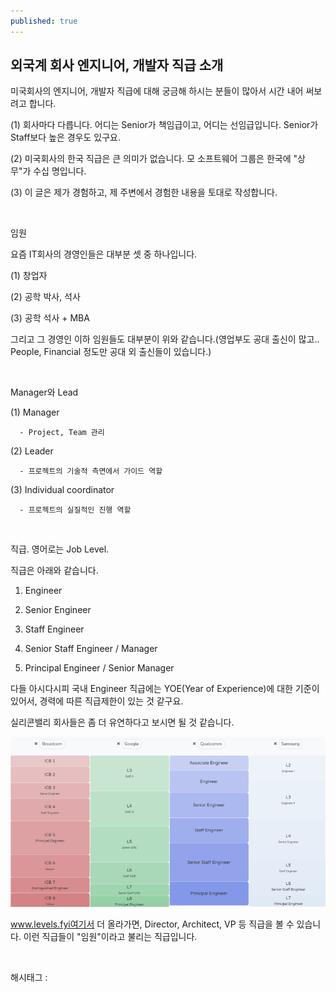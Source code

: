 ```yaml
---
published: true
---
```

## 외국계 회사 엔지니어, 개발자 직급 소개

미국회사의 엔지니어, 개발자 직급에 대해 궁금해 하시는 분들이 많아서 시간 내어 써보려고 합니다.

(1) 회사마다 다릅니다. 어디는 Senior가 책임급이고, 어디는 선임급입니다. Senior가 Staff보다 높은 경우도 있구요.

(2) 미국회사의 한국 직급은 큰 의미가 없습니다. 모 소프트웨어 그룹은 한국에 "상무"가 수십 명입니다.

(3) 이 글은 제가 경험하고, 제 주변에서 경험한 내용을 토대로 작성합니다.

​

임원

요즘 IT회사의 경영인들은 대부분 셋 중 하나입니다.

(1) 창업자

(2) 공학 박사, 석사

(3) 공학 석사 + MBA

그리고 그 경영인 이하 임원들도 대부분이 위와 같습니다.(영업부도 공대 출신이 많고.. People, Financial 정도만 공대 외 출신들이 있습니다.)

​

Manager와 Lead

(1) Manager

      - Project, Team 관리

(2) Leader

      - 프로젝트의 기술적 측면에서 가이드 역할

(3) Individual coordinator

      - 프로젝트의 실질적인 진행 역할

​

직급. 영어로는 Job Level.

직급은 아래와 같습니다.

1. Engineer

2. Senior Engineer

3. Staff Engineer

4. Senior Staff Engineer / Manager

5. Principal Engineer / Senior Manager

다들 아시다시피 국내 Engineer 직급에는 YOE(Year of Experience)에 대한 기준이 있어서, 경력에 따른 직급제한이 있는 것 같구요.

실리콘밸리 회사들은 좀 더 유연하다고 보시면 될 것 같습니다.

![0](/assets/img/223458462481/0.png)

 www.levels.fyi여기서 더 올라가면, Director, Architect, VP 등 직급을 볼 수 있습니다. 이런 직급들이 "임원"이라고 불리는 직급입니다.

​

 해시태그 : 